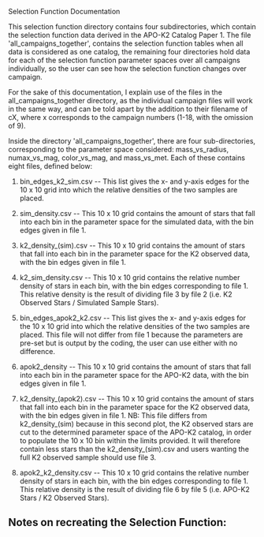 Selection Function Documentation 

This selection function directory contains four subdirectories, which contain the selection function data derived in the APO-K2 Catalog Paper 1. 
The file 'all_campaigns_together', contains the selection function tables when all data is considered as one catalog, the remaining four directories hold data for each of the selection function parameter spaces over all campaigns individually, so the user can see how the selection function changes over campaign. 

For the sake of this documentation, I explain use of the files in the all_campaigns_together directory, as the individual campaign files will work in the same way, and can be told apart by the addition to their filename of cX, where x corresponds to the campaign numbers (1-18, with the omission of 9). 

Inside the directory 'all_campaigns_together', there are four sub-directories, corresponding to the parameter space considered: mass_vs_radius, numax_vs_mag, color_vs_mag, and mass_vs_met. Each of these contains eight files, defined below: 

1. bin_edges_k2_sim.csv -- This list gives the x- and y-axis edges for the 10 x 10 grid into which the relative densities of the two samples are placed.
2. sim_density.csv -- This 10 x 10 grid contains the amount of stars that fall into each bin in the parameter space for the simulated data, with the bin edges given in file 1.
3. k2_density_(sim).csv -- This 10 x 10 grid contains the amount of stars that fall into each bin in the parameter space for the K2 observed data, with the bin edges given in file 1.
3. k2_sim_density.csv -- This 10 x 10 grid contains the relative number density of stars in each bin, with the bin edges corresponding to file 1. This relative density is the result of dividing file 3 by file 2 (i.e. K2 Observed Stars / Simulated Sample Stars). 

4. bin_edges_apok2_k2.csv -- This list gives the x- and y-axis edges for the 10 x 10 grid into which the relative densities of the two samples are placed. This file will not differ from file 1 because the parameters are pre-set but is output by the coding, the user can use either with no difference. 
5. apok2_density -- This 10 x 10 grid contains the amount of stars that fall into each bin in the parameter space for the APO-K2 data, with the bin edges given in file 1. 
6. k2_density_(apok2).csv -- This 10 x 10 grid contains the amount of stars that fall into each bin in the parameter space for the K2 observed data, with the bin edges given in file 1. NB: This file differs from k2_density_(sim) because in this second plot, the K2 observed stars are cut to the determined parameter space of the APO-K2 catalog, in order to populate the 10 x 10 bin within the limits provided. It will therefore contain less stars than the k2_density_(sim).csv and users wanting the full K2 observed sample should use file 3. 
7. apok2_k2_density.csv -- This 10 x 10 grid contains the relative number density of stars in each bin, with the bin edges corresponding to file 1. This relative density is the result of dividing file 6 by file 5 (i.e. APO-K2 Stars / K2 Observed Stars). 

Notes on recreating the Selection Function: 
- 
